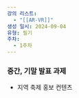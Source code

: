 ```yaml
---
강의 리스트:
  - "[[AR-VR]]"
생성 일시: 2024-09-04
유형: 필기
주차:
  - 1주차
---
```

### 중간, 기말 발표 과제

- 지역 축제 홍보 컨텐츠